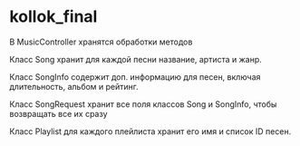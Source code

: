 # kollok_final
В MusicController хранятся обработки методов

Класс Song хранит для каждой песни название, артиста и жанр.

Класс SongInfo содержит доп. информацию для песен, включая длительность, альбом и рейтинг.

Класс SongRequest хранит все поля классов Song и SongInfo, чтобы возвращать все их сразу

Класс Playlist для каждого плейлиста хранит его имя и список ID песен.

